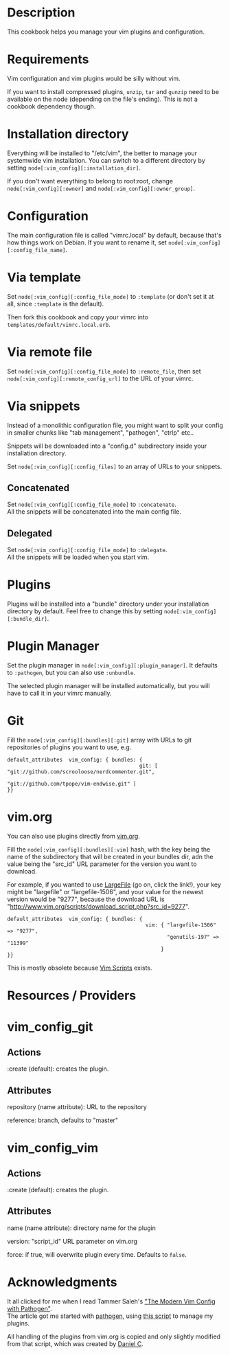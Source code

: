 Description
===========

This cookbook helps you manage your vim plugins and configuration.

Requirements
============

Vim configuration and vim plugins would be silly without vim.

If you want to install compressed plugins, `unzip`, `tar` and `gunzip` need to be available on the node (depending on the file's ending). This is not a cookbook dependency though.

Installation directory
======================

Everything will be installed to "/etc/vim", the better to manage your systemwide vim installation. You can switch to a different directory by setting `node[:vim_config][:installation_dir]`.

If you don't want everything to belong to root:root, change `node[:vim_config][:owner]` and `node[:vim_config][:owner_group]`.

Configuration
=============

The main configuration file is called "vimrc.local" by default, because that's how things work on Debian. If you want to rename it, set `node[:vim_config][:config_file_name]`.

# Via template

Set `node[:vim_config][:config_file_mode]` to `:template` (or don't set it at all, since `:template` is the default).

Then fork this cookbook and copy your vimrc into `templates/default/vimrc.local.erb`.

# Via remote file

Set `node[:vim_config][:config_file_mode]` to `:remote_file`, then set `node[:vim_config][:remote_config_url]` to the URL of your vimrc.

# Via snippets

Instead of a monolithic configuration file, you might want to split your config in smaller chunks like "tab management", "pathogen", "ctrlp" etc..

Snippets will be downloaded into a "config.d" subdirectory inside your installation directory.

Set `node[:vim_config][:config_files]` to an array of URLs to your snippets.

## Concatenated

Set `node[:vim_config][:config_file_mode]` to `:concatenate`.  
All the snippets will be concatenated into the main config file.

## Delegated

Set `node[:vim_config][:config_file_mode]` to `:delegate`.  
All the snippets will be loaded when you start vim.

Plugins
=======

Plugins will be installed into a "bundle" directory under your installation directory by default. Feel free to change this by setting `node[:vim_config][:bundle_dir]`.

# Plugin Manager

Set the plugin manager in `node[:vim_config][:plugin_manager]`. It defaults to `:pathogen`, but you can also use `:unbundle`.

The selected plugin manager will be installed automatically, but you will have to call it in your vimrc manually.

# Git

Fill the `node[:vim_config][:bundles][:git]` array with URLs to git repositories of plugins you want to use, e.g.

    default_attributes  vim_config: { bundles: { 
                                               git: [ "git://github.com/scrooloose/nerdcommenter.git",
                                                      "git://github.com/tpope/vim-endwise.git" ] 
    }}

# vim.org

You can also use plugins directly from [vim.org](http://vim.org).  

Fill the `node[:vim_config][:bundles][:vim]` hash, with the key being the name of the subdirectory that will be created in your bundles dir, adn the value being the "src_id" URL parameter for the version you want to download.

For example, if you wanted to use [LargeFile](http://www.vim.org/scripts/script.php?script_id=1506) (go on, click the link!), your key might be "largefile" or "largefile-1506", and your value for the newest version would be "9277", because the download URL is "http://www.vim.org/scripts/download_script.php?src_id=9277".

    default_attributes  vim_config: { bundles: { 
                                                 vim: { "largefile-1506" => "9277",
                                                        "genutils-197" => "11399"
                                                      } 
    }}

This is mostly obsolete because [Vim Scripts](http://vim-scripts.org) exists.

Resources / Providers
=====================

# vim_config_git

## Actions

:create (default): creates the plugin.

## Attributes

repository (name attribute): URL to the repository

reference: branch, defaults to "master"

# vim_config_vim

## Actions

:create (default): creates the plugin.

## Attributes

name (name attribute): directory name for the plugin

version: "script_id" URL parameter on vim.org

force: if true, will overwrite plugin every time. Defaults to `false`.

Acknowledgments
===============

It all clicked for me when I read Tammer Saleh's ["The Modern Vim Config with Pathogen"](http://tammersaleh.com/posts/the-modern-vim-config-with-pathogen).  
The article got me started with [pathogen](https://github.com/tpope/vim-pathogen), using [this script](https://gist.github.com/593551) to manage my plugins.

All handling of the plugins from vim.org is copied and only slightly modified from that script, which was created by [Daniel C](https://github.com/theosp).
